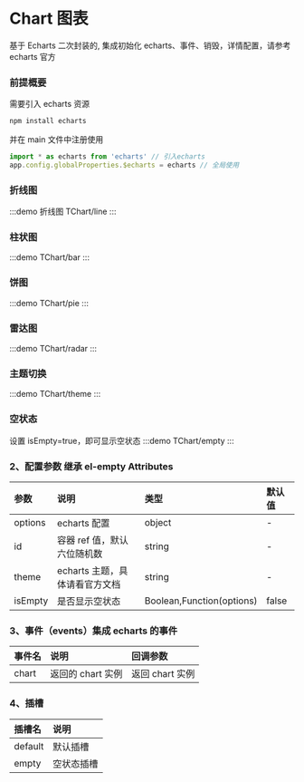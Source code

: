# Chart 图表

基于 Echarts 二次封装的, 集成初始化 echarts、事件、销毁，详情配置，请参考 echarts 官方

### 前提概要

需要引入 echarts 资源

```js
npm install echarts
```

并在 main 文件中注册使用

```js
import * as echarts from 'echarts' // 引入echarts
app.config.globalProperties.$echarts = echarts // 全局使用
```

### 折线图

:::demo 折线图
TChart/line
:::

### 柱状图

:::demo
TChart/bar
:::

### 饼图

:::demo
TChart/pie
:::

### 雷达图

:::demo
TChart/radar
:::

### 主题切换

:::demo
TChart/theme
:::

### 空状态

设置 isEmpty=true，即可显示空状态
:::demo
TChart/empty
:::

### 2、配置参数 继承 el-empty Attributes

| 参数    | 说明                           | 类型                      | 默认值 |
| :------ | :----------------------------- | :------------------------ | :----- |
| options | echarts 配置                   | object                    | -      |
| id      | 容器 ref 值，默认六位随机数    | string                    | -      |
| theme   | echarts 主题，具体请看官方文档 | string                    | -      |
| isEmpty | 是否显示空状态                 | Boolean,Function(options) | false  |

### 3、事件（events）集成 echarts 的事件

| 事件名 | 说明              | 回调参数        |
| :----- | :---------------- | :-------------- |
| chart  | 返回的 chart 实例 | 返回 chart 实例 |

### 4、插槽

| 插槽名  | 说明       |
| :------ | :--------- |
| default | 默认插槽   |
| empty   | 空状态插槽 |
